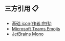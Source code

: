 ## 三方引用 📋

- [基础 icon(作者:宗伟)](https://www.iconfont.cn/collections/detail?cid=35578)
- [Microsoft Teams Emojis](https://github.com/esuca/Microsoft-Teams-Animated-Emojis)
- [JetBrains Mono](https://www.jetbrains.com/lp/mono/)
